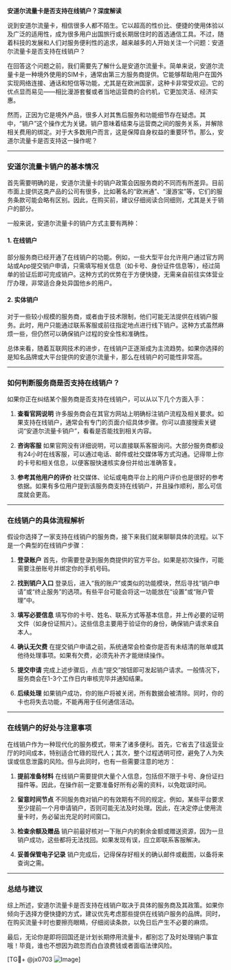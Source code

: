 **安道尔流量卡是否支持在线销户？深度解读**

说到安道尔流量卡，相信很多人都不陌生。它以超高的性价比、便捷的使用体验以及广泛的适用性，成为很多用户出国旅行或长期居住时的首选通信工具。不过，随着科技的发展和人们对服务便利性的追求，越来越多的人开始关注一个问题：安道尔流量卡是否支持在线销户？

在回答这个问题之前，我们需要先了解什么是安道尔流量卡。简单来说，安道尔流量卡是一种境外使用的SIM卡，通常由第三方服务商提供。它能够帮助用户在国外实现网络连接、通话和短信等功能，尤其是在欧洲国家，这种卡非常受欢迎。它的优点显而易见——相比漫游套餐或者当地运营商的合约机，它更加灵活、经济实惠。

然而，正因为它是境外产品，很多人对其售后服务和功能细节存在疑虑。其中，“销户”这个操作尤为关键。销户意味着结束与运营商之间的服务关系，并解除相关费用的绑定。对于大多数用户而言，这是保障自身权益的重要环节。那么，安道尔流量卡是否支持这一操作呢？

---

### **安道尔流量卡销户的基本情况**

首先需要明确的是，安道尔流量卡的销户政策会因服务商的不同而有所差异。目前市面上提供这类产品的公司有很多，比如著名的“欧洲通”、“漫游宝”等，它们的服务条款可能会略有区别。因此，在购买前，建议仔细阅读合同细则，尤其是关于销户的部分。

一般来说，安道尔流量卡的销户方式主要有两种：

#### **1. 在线销户**
部分服务商已经开通了在线销户的功能。例如，一些大型平台允许用户通过官方网站或App提交销户申请，只需填写相关信息（如卡号、身份证件信息等），经过简单的验证后即可完成销户。这种方式的优势在于方便快捷，无需亲自前往实体营业厅办理，非常适合身处异国他乡的用户。

#### **2. 实体销户**
对于一些较小规模的服务商，或者由于技术限制，他们可能无法提供在线销户服务。此时，用户只能通过联系客服或前往指定地点进行线下销户。这种方式虽然麻烦一些，但仍然可以确保销户过程的安全性和准确性。

总体来看，随着互联网技术的进步，在线销户正逐渐成为主流趋势。如果你选择的是知名品牌或大平台提供的安道尔流量卡，那么在线销户的可能性非常高。

---

### **如何判断服务商是否支持在线销户？**

如果你正在纠结某个服务商是否支持在线销户，可以从以下几个方面入手：

1. **查看官网说明**
   许多服务商会在其官方网站上明确标注销户流程及相关要求。如果支持在线销户，通常会有专门的页面介绍具体步骤。你可以直接搜索关键词“安道尔流量卡销户”，看看是否能找到相关内容。

2. **咨询客服**
   如果官网没有详细说明，可以直接联系客服询问。大部分服务商都设有24小时在线客服，可以通过电话、邮件或社交媒体等方式沟通。记得带上你的卡号和相关信息，以便客服快速核实身份并给出准确答复。

3. **参考其他用户的评价**
   社交媒体、论坛或电商平台上的用户评价也是很好的参考依据。如果有多位用户提到该服务商支持在线销户，并且操作顺利，那么可信度就会更高。

---

### **在线销户的具体流程解析**

假设你选择了一家支持在线销户的服务商，接下来我们就来聊聊具体的流程。以下是一个典型的在线销户步骤：

1. **登录账户**
   首先，你需要登录到服务商提供的官方平台。如果是初次操作，可能需要注册账号并绑定你的手机号码。

2. **找到销户入口**
   登录后，进入“我的账户”或类似的功能模块，然后寻找“销户申请”或“终止服务”的选项。有些平台可能会将这一功能放在“设置”或“账户管理”中。

3. **填写必要信息**
   填写你的卡号、姓名、联系方式等基本信息，并上传必要的证明文件（如身份证照片）。这些信息主要用于验证你的身份，确保销户请求来自本人。

4. **确认无欠费**
   在提交销户申请之前，系统通常会检查你是否有未结清的账单或其他待处理事项。如果有欠费，必须先补齐才能继续操作。

5. **提交申请**
   完成上述步骤后，点击“提交”按钮即可发起销户请求。一般情况下，服务商会在1-3个工作日内审核完毕并通知结果。

6. **后续处理**
   如果销户成功，你的账户将被关闭，所有数据会被清除。同时，你的卡也将失去功能，不能再用于任何通信活动。

---

### **在线销户的好处与注意事项**

在线销户作为一种现代化的服务模式，带来了诸多便利。首先，它省去了往返营业厅的时间成本，特别适合忙碌的现代人；其次，整个过程透明可控，避免了人为失误或信息泄露的风险。但与此同时，也有一些需要注意的地方：

1. **提前准备材料**
   在线销户需要提供大量个人信息，包括但不限于卡号、身份证扫描件等。因此，在操作前一定要准备好所有必需的资料，以免耽误时间。

2. **留意时间节点**
   不同服务商对销户的有效期有不同的规定。例如，某些平台要求至少提前一个月申请销户，否则可能无法及时处理。因此，在决定停止使用流量卡时，务必留出充足的时间窗口。

3. **检查余额及赠品**
   销户前最好核对一下账户内的剩余金额或赠送资源，因为一旦销户成功，这些都将无法找回。如果发现有误，应立即联系客服解决。

4. **妥善保管电子记录**
   销户完成后，记得保存好相关的确认邮件或截图，以备将来查询之需。

---

### **总结与建议**

综上所述，安道尔流量卡是否支持在线销户取决于具体的服务商及其政策。如果你倾向于选择方便快捷的方式，建议优先考虑那些提供在线销户服务的品牌。同时，在购买流量卡时也要擦亮眼睛，仔细阅读条款，以免日后产生不必要的麻烦。

最后，无论你是即将回国还是计划长期停用流量卡，都别忘了及时处理销户事宜哦！毕竟，谁也不想因为疏忽而白白浪费钱或者面临法律风险。

[TG💪+ @jx0703 ![Image](https://github.com/user-attachments/assets/dbca1d08-cadb-493c-b0ec-ad6f7a83f270)]
